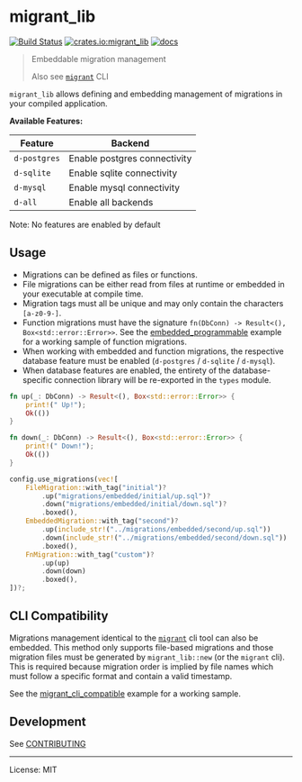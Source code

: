 # migrant_lib

[![Build Status](https://travis-ci.org/jaemk/migrant_lib.svg?branch=master)](https://travis-ci.org/jaemk/migrant_lib)
[![crates.io:migrant_lib](https://img.shields.io/crates/v/migrant_lib.svg?label=migrant_lib)](https://crates.io/crates/migrant_lib)
[![docs](https://docs.rs/migrant_lib/badge.svg)](https://docs.rs/migrant_lib)

> Embeddable migration management
>
> Also see [`migrant`](https://github.com/jaemk/migrant) CLI

`migrant_lib` allows defining and embedding management of migrations in your compiled application.


**Available Features:**

| Feature       |    Backend                   |
|---------------|------------------------------|
| `d-postgres`  | Enable postgres connectivity |
| `d-sqlite`    | Enable sqlite connectivity   |
| `d-mysql`     | Enable mysql connectivity    |
| `d-all`       | Enable all backends          |


Note: No features are enabled by default


## Usage

- Migrations can be defined as files or functions.
- File migrations can be either read from files at runtime or embedded in your executable at compile time.
- Migration tags must all be unique and may only contain the characters `[a-z0-9-]`.
- Function migrations must have the signature `fn(DbConn) -> Result<(), Box<std::error::Error>>`.
  See the [embedded_programmable](https://github.com/jaemk/migrant_lib/blob/master/examples/embedded_programmable.rs)
  example for a working sample of function migrations.
- When working with embedded and function migrations, the respective database feature must be
  enabled (`d-postgres` / `d-sqlite` / `d-mysql`).
- When database features are enabled, the entirety of the database-specific connection library will
  be re-exported in the `types` module.


```rust
fn up(_: DbConn) -> Result<(), Box<std::error::Error>> {
    print!(" Up!");
    Ok(())
}

fn down(_: DbConn) -> Result<(), Box<std::error::Error>> {
    print!(" Down!");
    Ok(())
}

config.use_migrations(vec![
    FileMigration::with_tag("initial")?
        .up("migrations/embedded/initial/up.sql")?
        .down("migrations/embedded/initial/down.sql")?
        .boxed(),
    EmbeddedMigration::with_tag("second")?
        .up(include_str!("../migrations/embedded/second/up.sql"))
        .down(include_str!("../migrations/embedded/second/down.sql"))
        .boxed(),
    FnMigration::with_tag("custom")?
        .up(up)
        .down(down)
        .boxed(),
])?;
```


## CLI Compatibility

Migrations management identical to the [`migrant`](https://github.com/jaemk/migrant) cli tool can also be embedded.
This method only supports file-based migrations and those migration files must be generated by `migrant_lib::new`
(or the `migrant` cli). This is required because migration order is implied by file names which must follow
a specific format and contain a valid timestamp.

See the [migrant_cli_compatible](https://github.com/jaemk/migrant_lib/blob/master/examples/migrant_cli_compatible.rs)
example for a working sample.


## Development

See [CONTRIBUTING](https://github.com/jaemk/migrant_lib/blob/master/CONTRIBUTING.md)

----


License: MIT
